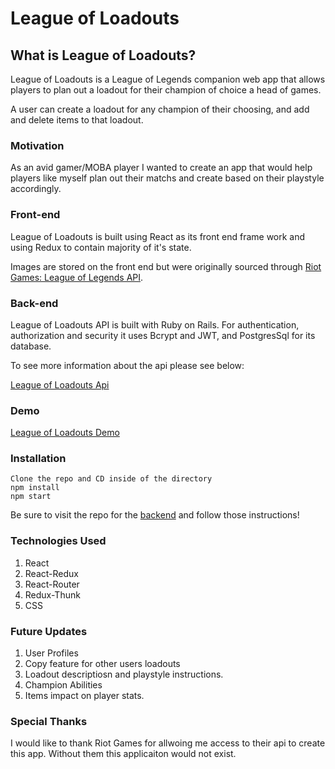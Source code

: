 # League of Loadouts

## What is League of Loadouts? 
League of Loadouts is a League of Legends companion web app that allows players to plan out a loadout for their champion of choice  a head of games.

A user can create a loadout for any champion of their choosing, and add and delete items to that loadout.

### Motivation

As an avid gamer/MOBA player I wanted to create an app that would help players like myself plan out their matchs and create based on their playstyle accordingly.

### Front-end

League of Loadouts is built using React as its front end frame work and using Redux to contain majority of it's state.

Images are stored on the front end but were originally sourced through [Riot Games: League of Legends API](https://developer.riotgames.com/). 

### Back-end

League of Loadouts API is built with Ruby on Rails.  For authentication, authorization and security it uses Bcrypt and JWT, and PostgresSql for its database.

To see more information about the api please see below:

[League of Loadouts Api](https://github.com/kmarks2013/league-of-loadouts-api)


### Demo

[League of Loadouts Demo](https://youtu.be/FIUhRvYNhzo)

### Installation

    Clone the repo and CD inside of the directory
    npm install
    npm start

Be sure to visit the repo for the [backend](https://github.com/kmarks2013/league-of-loadouts-api) and follow those instructions!

### Technologies Used

1. React
2. React-Redux
3. React-Router
4. Redux-Thunk
5. CSS

### Future Updates

1. User Profiles
2. Copy feature for other users loadouts
3. Loadout descriptiosn and playstyle instructions.
4. Champion Abilities
5. Items impact on player stats.

### Special Thanks

I would like to thank Riot Games for allwoing me access to their api to create this app. Without them this applicaiton would not exist. 
